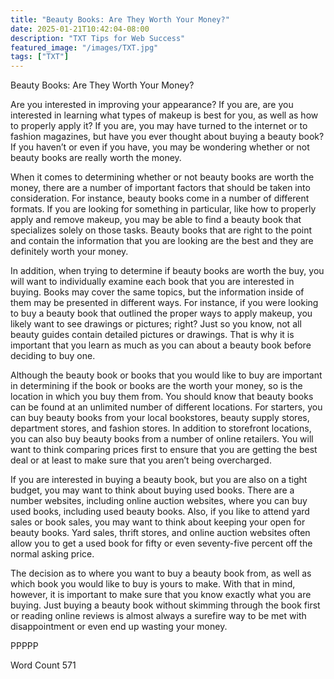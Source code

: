 ```yaml
---
title: "Beauty Books: Are They Worth Your Money?"
date: 2025-01-21T10:42:04-08:00
description: "TXT Tips for Web Success"
featured_image: "/images/TXT.jpg"
tags: ["TXT"]
---
```


Beauty Books: Are They Worth Your Money?

Are you interested in improving your appearance?  If you are, are you interested in learning what types of makeup is best for you, as well as how to properly apply it?  If you are, you may have turned to the internet or to fashion magazines, but have you ever thought about buying a beauty book?  If you haven’t or even if you have, you may be wondering whether or not beauty books are really worth the money.

When it comes to determining whether or not beauty books are worth the money, there are a number of important factors that should be taken into consideration.  For instance, beauty books come in a number of different formats.  If you are looking for something in particular, like how to properly apply and remove makeup, you may be able to find a beauty book that specializes solely on those tasks.  Beauty books that are right to the point and contain the information that you are looking are the best and they are definitely worth your money.

In addition, when trying to determine if beauty books are worth the buy, you will want to individually examine each book that you are interested in buying. Books may cover the same topics, but the information inside of them may be presented in different ways. For instance, if you were looking to buy a beauty book that outlined the proper ways to apply makeup, you likely want to see drawings or pictures; right?  Just so you know, not all beauty guides contain detailed pictures or drawings.  That is why it is important that you learn as much as you can about a beauty book before deciding to buy one.

Although the beauty book or books that you would like to buy are important in determining if the book or books are the worth your money, so is the location in which you buy them from. You should know that beauty books can be found at an unlimited number of different locations. For starters, you can buy beauty books from your local bookstores, beauty supply stores, department stores, and fashion stores.  In addition to storefront locations, you can also buy beauty books from a number of online retailers.  You will want to think comparing prices first to ensure that you are getting the best deal or at least to make sure that you aren’t being overcharged.

If you are interested in buying a beauty book, but you are also on a tight budget, you may want to think about buying used books.  There are a number websites, including online auction websites, where you can buy used books, including used beauty books.  Also, if you like to attend yard sales or book sales, you may want to think about keeping your open for beauty books.  Yard sales, thrift stores, and online auction websites often allow you to get a used book for fifty or even seventy-five percent off the normal asking price.

The decision as to where you want to buy a beauty book from, as well as which book you would like to buy is yours to make.  With that in mind, however, it is important to make sure that you know exactly what you are buying.  Just buying a beauty book without skimming through the book first or reading online reviews is almost always a surefire way to be met with disappointment or even end up wasting your money.

PPPPP

Word Count 571

